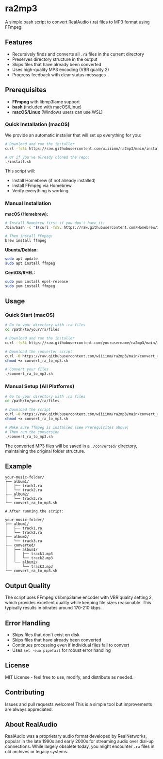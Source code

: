 # ra2mp3

A simple bash script to convert RealAudio (.ra) files to MP3 format using FFmpeg.

## Features

- Recursively finds and converts all `.ra` files in the current directory
- Preserves directory structure in the output
- Skips files that have already been converted
- Uses high-quality MP3 encoding (VBR quality 2)
- Progress feedback with clear status messages

## Prerequisites

- **FFmpeg** with libmp3lame support
- **bash** (included with macOS/Linux)
- **macOS/Linux** (Windows users can use WSL)

### Quick Installation (macOS)

We provide an automatic installer that will set up everything for you:

```bash
# Download and run the installer
curl -fsSL https://raw.githubusercontent.com/wiiiimm/ra2mp3/main/install.sh | bash

# Or if you've already cloned the repo:
./install.sh
```

This script will:
- Install Homebrew (if not already installed)
- Install FFmpeg via Homebrew
- Verify everything is working

### Manual Installation

**macOS (Homebrew):**
```bash
# Install Homebrew first if you don't have it:
/bin/bash -c "$(curl -fsSL https://raw.githubusercontent.com/Homebrew/install/HEAD/install.sh)"

# Then install FFmpeg:
brew install ffmpeg
```

**Ubuntu/Debian:**
```bash
sudo apt update
sudo apt install ffmpeg
```

**CentOS/RHEL:**
```bash
sudo yum install epel-release
sudo yum install ffmpeg
```

## Usage

### Quick Start (macOS)
```bash
# Go to your directory with .ra files
cd /path/to/your/ra/files

# Download and run the installer
curl -fsSL https://raw.githubusercontent.com/yourusername/ra2mp3/main/install.sh | bash

# Download the converter script
curl -O https://raw.githubusercontent.com/wiiiimm/ra2mp3/main/convert_ra_to_mp3.sh
chmod +x convert_ra_to_mp3.sh

# Convert your files
./convert_ra_to_mp3.sh
```

### Manual Setup (All Platforms)
```bash
# Go to your directory with .ra files
cd /path/to/your/ra/files

# Download the script
curl -O https://raw.githubusercontent.com/wiiiimm/ra2mp3/main/convert_ra_to_mp3.sh
chmod +x convert_ra_to_mp3.sh

# Make sure ffmpeg is installed (see Prerequisites above)
# Then run the conversion
./convert_ra_to_mp3.sh
```

The converted MP3 files will be saved in a `./converted/` directory, maintaining the original folder structure.

## Example

```
your-music-folder/
├── album1/
│   ├── track1.ra
│   └── track2.ra
├── album2/
│   └── track3.ra
└── convert_ra_to_mp3.sh

# After running the script:

your-music-folder/
├── album1/
│   ├── track1.ra
│   └── track2.ra
├── album2/
│   └── track3.ra
├── converted/
│   ├── album1/
│   │   ├── track1.mp3
│   │   └── track2.mp3
│   └── album2/
│       └── track3.mp3
└── convert_ra_to_mp3.sh
```

## Output Quality

The script uses FFmpeg's libmp3lame encoder with VBR quality setting 2, which provides excellent quality while keeping file sizes reasonable. This typically results in bitrates around 170-210 kbps.

## Error Handling

- Skips files that don't exist on disk
- Skips files that have already been converted
- Continues processing even if individual files fail to convert
- Uses `set -euo pipefail` for robust error handling

## License

MIT License - feel free to use, modify, and distribute as needed.

## Contributing

Issues and pull requests welcome! This is a simple tool but improvements are always appreciated.

## About RealAudio

RealAudio was a proprietary audio format developed by RealNetworks, popular in the late 1990s and early 2000s for streaming audio over dial-up connections. While largely obsolete today, you might encounter `.ra` files in old archives or legacy systems.